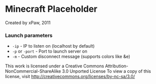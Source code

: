 Minecraft Placeholder
=====================

Created by xPaw, 2011

### Launch parameters
* `-ip` - IP to listen on (localhost by default)
* `-p` or `-port` - Port to launch server on
* `-m` - Custom disconnect message (supports colors like &e)

This work is licensed under a Creative Commons Attribution-NonCommercial-ShareAlike 3.0 Unported License
To view a copy of this license, visit http://creativecommons.org/licenses/by-nc-sa/3.0/

